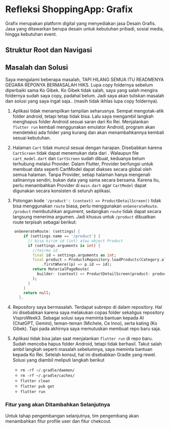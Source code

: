 # Refleksi ShoppingApp: Grafix
Grafix merupakan platform digital yang menyediakan jasa Desain Grafis. Jasa yang ditawarkan berupa desain untuk kebutuhan pribadi, sosial media, hingga kebutuhan event.
## Struktur Root dan Navigasi

## Masalah dan Solusi
Saya mengalami beberapa masalah, TAPI HILANG SEMUA ITU READMENYA GEGARA REPONYA BERMASALAH HIKS. Lupa copy foldernya sebelum diperbaiki sama Ko Gibek. Ko Gibek tidak salah, saya yang salah mengira foldernya sudah saya copy, padahal belum. Jadi saya akan tuliskan masalah dan solusi yang saya ingat saja.. (masih tidak ikhlas lupa copy foldernya).

1. Aplikasi tidak menampilkan tampilan seharusnya. Sempat mengotak-atik folder android, tetapi tetap tidak bisa. Lalu saya mengambil langkah menghapus folder Android sesuai saran dari Ko Rei. Menjalankan `flutter run` kembali menggunakan emulator Android, program akan mendeteksi ada folder yang kurang dan akan menambahkannya kembali sesuai kebutuhan.

2. Halaman `Cart` tidak muncul sesuai dengan harapan. Disebabkan karena `CartScreen` tidak dapat menemukan data dari <CartModel>. Walaupun file `cart_model.dart` dan `CartScreen` sudah dibuat, keduanya belum terhubung melalui Provider. Dalam Flutter, Provider berfungsi untuk membuat data seperti CartModel dapat diakses secara global oleh semua halaman. Tanpa Provider, setiap halaman hanya mengenali salinannya sendiri, bukan data yang sama secara bersama. Karena itu, perlu menambahkan Provider di `main.dart` agar `CartModel` dapat digunakan secara konsisten di seluruh aplikasi.

3. Potongan kode `'/product': (context) => ProductDetailScreen()` tidak bisa menggunakan `route` biasa, perlu menggunakan `onGenerateRoute`. `/product` membutuhkan argument, sedangkan `route` tidak dapat secara langsung menerima argumen. Jadi khusus untuk `/product` dibuatkan route terpisah sebagai berikut:
```dart
    onGenerateRoute: (settings) {
        if (settings.name == '/product') {
          // bisa kirim id (int) atau object Product
          if (settings.arguments is int) {
            //teirma id
            final id = settings.arguments as int;
            final product = ProductsRepository.loadProducts(Category.all)
                .firstWhere((p) => p.id == id);
            return MaterialPageRoute(
              builder: (context) => ProductDetailScreen(product: product),
            );
          }
        }
        return null;
      },
```

4. Repository saya bermasalah. Terdapat subrepo di dalam repository. Hal ini disebabkan karena saya melakukan copas folder sekaligus repository VisproWeek3. Sebagai solusi saya meminta bantuan kepada AI (ChatGPT, Gemini), teman-teman (Michele, Ce Inno), serta kating (Ko Gibek). Tapi pada akhirnya saya memutuskan membuat repo baru saja.

5. Aplikasi tidak bisa jalan saat menjalankan `flutter run` di repo baru. Sudah mencoba hapus folder Android, tetapi tidak berhasil. Takut salah ambil langkah seperti masalah sebelumnya, saya meminta bantuan kepada Ko Rei. Setelah konsul, hal ini disebabkan Gradle yang rewel. Solusi yang diambil meliputi langkah berikut
    - `rm -rf ~/.gradle/daemon/`
    - `rm -rf ~/.gradle/caches/`
    - `flutter clean`
    - `flutter pub get`
    - `flutter run`

### Fitur yang akan Ditambahkan Selanjutnya
Untuk tahap pengembangan selanjutnya, tim pengembang akan menambahkan fitur profile user dan fitur chekcout.
